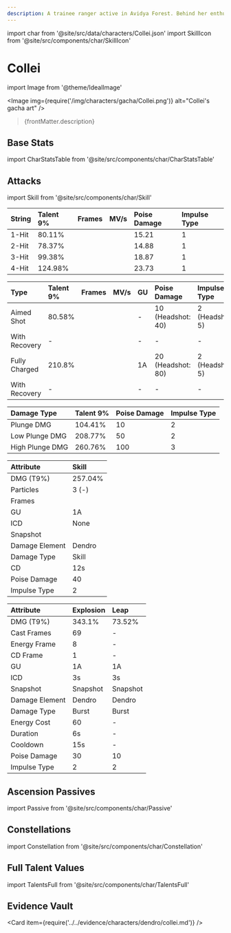 ```yaml
---
description: A trainee ranger active in Avidya Forest. Behind her enthusiastic words and actions hides a slightly introverted personality.
---
```


import char from '@site/src/data/characters/Collei.json'
import SkillIcon from '@site/src/components/char/SkillIcon'

# Collei

import Image from '@theme/IdealImage'

<Image img={require('/img/characters/gacha/Collei.png')} alt="Collei's gacha art" />
<blockquote>{frontMatter.description}</blockquote>

## Base Stats

import CharStatsTable from '@site/src/components/char/CharStatsTable'

<CharStatsTable char={char} />

## Attacks

import Skill from '@site/src/components/char/Skill'

<Tabs>
<TabItem value='na' label='Normal Attacks'>
<SkillIcon char={char} skill='na' />
<div class='talent-columns'>
<Skill char={char} skill='na' sectionFilter='Normal Attack' />

| String | Talent 9% | Frames | MV/s      | Poise Damage | Impulse Type |
| :----- | :-------- | :----- | :-------- | :----------- | :----------- |
| 1-Hit  |  80.11%   |        |           |  15.21       |  1           |
| 2-Hit  |  78.37%   |        |           |  14.88       |  1           |
| 3-Hit  |  99.38%   |        |           |  18.87       |  1           |
| 4-Hit  |  124.98%  |        |           |  23.73       |  1           |

</div>
<div class='talent-columns'>
<Skill char={char} skill='na' sectionFilter='Charged Attack' />

| Type             | Talent 9% | Frames | MV/s       | GU  | Poise Damage        | Impulse Type      |
| :--------------- | :-------- | :----- | :--------- | :-- | :------------------ | :---------------- |
| Aimed Shot       |  80.58%   |        |            | -   | 10 \(Headshot: 40\) | 2 \(Headshot: 5\) |
| With Recovery    | -         |        |            | -   | -                   | -                 |
| Fully Charged    |  210.8%   |        |            | 1A  | 20 \(Headshot: 80\) | 2 \(Headshot: 5\) |
| With Recovery    | -         |        |            | -   | -                   | -                 |

</div>
<div class='talent-columns'>
<Skill char={char} skill='na' sectionFilter='Plunging Attack' />

| Damage Type     | Talent 9% | Poise Damage | Impulse Type |
| :-------------- | :-------- | :----------- | :----------- |
| Plunge DMG      |  104.41%  |  10          |  2           |
| Low Plunge DMG  |  208.77%  |  50          |  2           |
| High Plunge DMG |  260.76%  |  100         |  3           |

</div>

</TabItem>

<TabItem value='e' label='Skill'>
<SkillIcon char={char} skill='e' />
<div class='talent-columns'>
<Skill char={char} skill='e' />

| Attribute                 | Skill   |
| :-----------------------  | :------ |
| DMG \(T9%\)               | 257.04% |
| Particles                 | 3 \(-\) |
| Frames                    |         |
| GU                        | 1A      |
| ICD                       | None    |
| Snapshot                  |         |
| Damage Element            | Dendro  |
| Damage Type               | Skill   |
| CD                        | 12s     |
| Poise Damage              | 40      |
| Impulse Type              | 2       |

</div>

</TabItem>

<TabItem value='q' label='Burst'>
<SkillIcon char={char} skill='q' />
<div class='talent-columns'>
<Skill char={char} skill='q'/>

| Attribute         | Explosion       | Leap            |
| :---------------- | :-------------- | :-------------- |
| DMG \(T9%\)       | 343.1%          | 73.52%          |
| Cast Frames       | 69              | -               |
| Energy Frame      | 8               | -               |
| CD Frame          | 1               | -               |
| GU                | 1A              | 1A              |
| ICD               | 3s              | 3s              |
| Snapshot          | Snapshot        | Snapshot        |
| Damage Element    | Dendro          | Dendro          |
| Damage Type       | Burst           | Burst           |
| Energy Cost       | 60              | -               |
| Duration          | 6s              | -               |
| Cooldown          | 15s             | -               |
| Poise Damage      | 30              | 10              |
| Impulse Type      | 2               | 2               |

</div>

</TabItem>
</Tabs>

## Ascension Passives

import Passive from '@site/src/components/char/Passive'

<Tabs>
<TabItem value='passive' label='Passive'>
<Passive char={char} passive={2} />
</TabItem>

<TabItem value='a1' label='Ascension 1'>
<Passive char={char} passive={0} />
</TabItem>

<TabItem value="a4" label="Ascension 4">
<Passive char={char} passive={1} />
</TabItem>
</Tabs>

## Constellations

import Constellation from '@site/src/components/char/Constellation'

<Tabs>
<TabItem value='c1' label='C1'>
<Constellation char={char} constellation={1} />
</TabItem>

<TabItem value='c2' label='C2'>
<Constellation char={char} constellation={2} />
</TabItem>

<TabItem value='c3' label='C3'>
<Constellation char={char} constellation={3} />
</TabItem>

<TabItem value='c4' label='C4'>
<Constellation char={char} constellation={4} />
</TabItem>

<TabItem value='c5' label='C5'>
<Constellation char={char} constellation={5} />
</TabItem>

<TabItem value='c6' label='C6'>
<Constellation char={char} constellation={6} />
</TabItem>
</Tabs>

## Full Talent Values

import TalentsFull from '@site/src/components/char/TalentsFull'

<TalentsFull char={char}/>

## Evidence Vault

<Card item={require('../../evidence/characters/dendro/collei.md')} />

